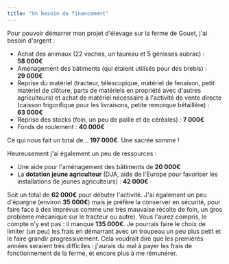 ```yaml
---
title: "Un besoin de financement"
---
```


Pour pouvoir démarrer mon projet d'élevage sur la ferme de Gouet, j'ai besoin
d'argent :

- Achat des animaux (22 vaches, un taureau et 5 génisses aubrac) : **58 000€**
- Aménagement des bâtiments (qui étaient utilisés pour des brebis) : **29 000€**
- Reprise du matériel (tracteur, télescopique, matériel de fenaison, petit
  matériel de clôture, parts de matériels en propriété avec d'autres
  agriculteurs) et achat de matériel nécessaire à l'activité de vente directe
  (caisson frigorifique pour les livraisons, petite remorque bétaillère) :
  **63 000€**
- Reprise des stocks (foin, un peu de paille et de céréales) : **7 000€**
- Fonds de roulement : **40 000€**

Ce qui nous fait un total de… **197 000€**. Une sacrée somme !

Heureusement j'ai également un peu de ressources :

- Une aide pour l'aménagement des bâtiments de **20 000€**
- La **dotation jeune agriculteur** (DJA, aide de l'Europe pour favoriser les
  installations de jeunes agriculteurs) : **42 000€**

Soit un total de **62 000€** pour débuter l'activité. J'ai également un peu
d'épargne (environ **35 000€**) mais je préfère la conserver en sécurité, pour
faire face à des imprévus comme une très mauvaise récolte de foin, un gros
problème mécanique sur le tracteur ou autre). Vous l'aurez compris, le compte
n'y est pas : il manque **135 000€**. Je pourrais faire le choix de limiter (un
peu) les frais en démarrant avec un troupeau un peu plus petit et le faire
grandir progressivement. Cela voudrait dire que les premières années seraient
très difficiles : j'aurais du mal à payer les frais de fonctionnement de la
ferme, et encore plus à me rémunérer.
